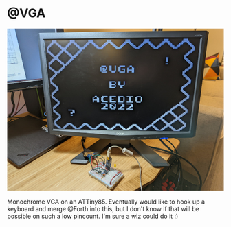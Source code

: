# @VGA

![Screenshot of @VGA](screenshot.jpg)

Monochrome VGA on an ATTiny85. Eventually would like to hook up a keyboard and
merge @Forth into this, but I don't know if that will be possible on such a low
pincount. I'm sure a wiz could do it :)

